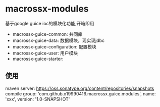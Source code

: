 # macrossx-modules
基于google guice ioc的模块化功能,开箱即用
- macrossx-guice-common: 共同库
- macrossx-guice-data: 数据模块，现实现jdbc
- macrossx-guice-configuration: 配置模块
- macrossx-guice-user: 用户模块
- macrossx-guice-starter: 


## 使用

  maven server: https://oss.sonatype.org/content/repositories/snapshots  
  compile group: 'com.github.x19990416.macrossx.guice.modules', name: 'xxx', version: '1.0-SNAPSHOT'
